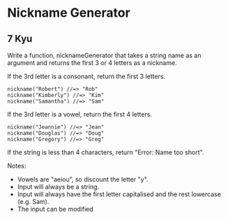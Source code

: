 # Nickname Generator
## 7 Kyu


Write a function, nicknameGenerator that takes a string name as an argument and returns the first 3 or 4 letters as a nickname.

If the 3rd letter is a consonant, return the first 3 letters.
```
nickname("Robert") //=> "Rob"
nickname("Kimberly") //=> "Kim"
nickname("Samantha") //=> "Sam"
```
If the 3rd letter is a vowel, return the first 4 letters.
```
nickname("Jeannie") //=> "Jean"
nickname("Douglas") //=> "Doug"
nickname("Gregory") //=> "Greg"
```
If the string is less than 4 characters, return "Error: Name too short".

Notes:

- Vowels are "aeiou", so discount the letter "y".
- Input will always be a string.
- Input will always have the first letter capitalised and the rest lowercase (e.g. Sam).
- The input can be modified
